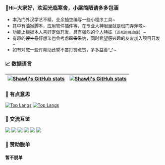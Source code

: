 
### 👋Hi~大家好，欢迎光临寒舍，小屋简陋请多多包涵
- 本乃门外汉学艺不精，业余抽空编写一些小程序工具~
- 其中有油猴脚本，应用软件插件等，在专业大神眼里就是班门弄斧啦~
- 功能上根据本人喜好定做开发，具有强烈的个人特征（`该死的强迫症`）~
- 有趣的~~馊主意~~好想法也会考虑~~踩雷~~采纳，同时希望感兴趣的友友加入项目开发~
- 如有对您一些许帮助还望不吝~~打赏~~点赞，多多益善^_^~

### 📈 数据语言
[![Shawlj's GitHub stats](https://github-readme-stats.vercel.app/api?username=shawlj&show_icons=true&theme=buefy&include_all_commits=true&hide_border=true)](https://github.com/shawlj) | [![Shawlj's GitHub stats](https://github-readme-stats.vercel.app/api/top-langs/?username=shawlj&layout=compact&theme=buefy&hide_border=true&card_width=400)](https://github.com/shawlj)
------------ | -------------

### 🎲 有点意思
[![Top Langs](https://github-readme-stats.vercel.app/api/pin/?username=shawlj&repo=GreasyScript&theme=buefy)](https://github.com/shawlj/GreasyScript)
[![Top Langs](https://github-readme-stats.vercel.app/api/pin/?username=shawlj&repo=DOpusScript&theme=buefy)](https://github.com/shawlj/DOpusScript)

### 💌 交流互鉴
![](https://img.shields.io/badge/version-1.0.0-9cf)
![](https://img.shields.io/badge/-%E5%BE%AE%E5%8D%9A-ff69b4) 
![](https://img.shields.io/badge/-%E5%BE%AE%E4%BF%A1-brightgreen) 
![](https://img.shields.io/badge/-%E7%9F%A5%E4%B9%8E-blue) 
![](https://img.shields.io/badge/-%E9%82%AE%E7%AE%B1-blueviolet)
![](https://img.shields.io/badge/-%E7%94%B5%E8%AF%9D-critical)


### 🍜 赞助脱单
#### 暂不脱单
